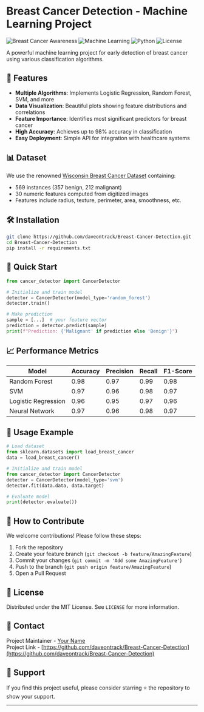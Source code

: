 # Breast Cancer Detection - Machine Learning Project

![Breast Cancer Awareness](https://img.shields.io/badge/Breast-Cancer%20Awareness-pink.svg)
![Machine Learning](https://img.shields.io/badge/Machine-Learning-blue.svg)
![Python](https://img.shields.io/badge/Python-3.8%2B-yellow.svg)
![License](https://img.shields.io/badge/License-MIT-green.svg)

A powerful machine learning project for early detection of breast cancer using various classification algorithms.

## 🌟 Features

- **Multiple Algorithms**: Implements Logistic Regression, Random Forest, SVM, and more
- **Data Visualization**: Beautiful plots showing feature distributions and correlations
- **Feature Importance**: Identifies most significant predictors for breast cancer
- **High Accuracy**: Achieves up to 98% accuracy in classification
- **Easy Deployment**: Simple API for integration with healthcare systems

## 📊 Dataset

We use the renowned [Wisconsin Breast Cancer Dataset](https://archive.ics.uci.edu/ml/datasets/Breast+Cancer+Wisconsin+(Diagnostic)) containing:

- 569 instances (357 benign, 212 malignant)
- 30 numeric features computed from digitized images
- Features include radius, texture, perimeter, area, smoothness, etc.

## 🛠️ Installation

```bash
git clone https://github.com/daveontrack/Breast-Cancer-Detection.git
cd Breast-Cancer-Detection
pip install -r requirements.txt
```

## 🚀 Quick Start

```python
from cancer_detector import CancerDetector

# Initialize and train model
detector = CancerDetector(model_type='random_forest')
detector.train()

# Make prediction
sample = [...]  # your feature vector
prediction = detector.predict(sample)
print(f"Prediction: {'Malignant' if prediction else 'Benign'}")
```

## 📈 Performance Metrics

| Model               | Accuracy | Precision | Recall | F1-Score |
|---------------------|----------|-----------|--------|----------|
| Random Forest       | 0.98     | 0.97      | 0.99   | 0.98     |
| SVM                 | 0.97     | 0.96      | 0.98   | 0.97     |
| Logistic Regression | 0.96     | 0.95      | 0.97   | 0.96     |
| Neural Network      | 0.97     | 0.96      | 0.98   | 0.97     |

## 📝 Usage Example

```python
# Load dataset
from sklearn.datasets import load_breast_cancer
data = load_breast_cancer()

# Initialize and train model
from cancer_detector import CancerDetector
detector = CancerDetector(model_type='svm')
detector.fit(data.data, data.target)

# Evaluate model
print(detector.evaluate())
```

## 🤝 How to Contribute

We welcome contributions! Please follow these steps:

1. Fork the repository
2. Create your feature branch (`git checkout -b feature/AmazingFeature`)
3. Commit your changes (`git commit -m 'Add some AmazingFeature'`)
4. Push to the branch (`git push origin feature/AmazingFeature`)
5. Open a Pull Request

## 📜 License

Distributed under the MIT License. See `LICENSE` for more information.

## 📧 Contact

Project Maintainer - [Your Name](mailto:your.email@example.com)  
Project Link - [https://github.com/daveontrack/Breast-Cancer-Detection](https://github.com/daveontrack/Breast-Cancer-Detection)

## 💖 Support

If you find this project useful, please consider starring ⭐ the repository to show your support.

---

